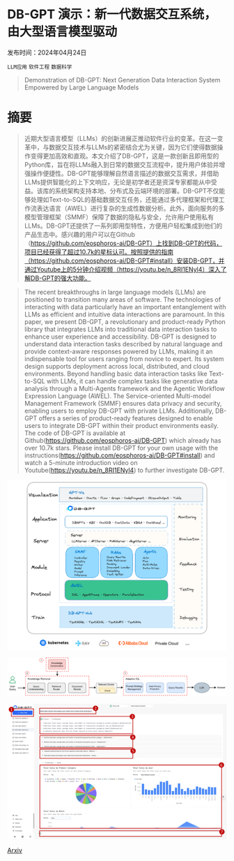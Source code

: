 # DB-GPT 演示：新一代数据交互系统，由大型语言模型驱动

发布时间：2024年04月24日

`LLM应用` `软件工程` `数据科学`

> Demonstration of DB-GPT: Next Generation Data Interaction System Empowered by Large Language Models

# 摘要

> 近期大型语言模型（LLMs）的创新进展正推动软件行业的变革。在这一变革中，与数据交互技术与LLMs的紧密结合尤为关键，因为它们使得数据操作变得更加高效和直观。本文介绍了DB-GPT，这是一款创新且即用型的Python库，旨在将LLMs融入到日常的数据交互流程中，提升用户体验并增强操作便捷性。DB-GPT能够理解自然语言描述的数据交互需求，并借助LLMs提供智能化的上下文响应，无论是初学者还是资深专家都能从中受益。该库的系统架构支持本地、分布式及云端环境的部署。DB-GPT不仅能够处理如Text-to-SQL的基础数据交互任务，还能通过多代理框架和代理工作流表达语言（AWEL）进行复杂的生成性数据分析。此外，面向服务的多模型管理框架（SMMF）保障了数据的隐私与安全，允许用户使用私有LLMs。DB-GPT还提供了一系列即用型特性，方便用户轻松集成到他们的产品生态中。感兴趣的用户可以在Github（https://github.com/eosphoros-ai/DB-GPT）上找到DB-GPT的代码，项目已经获得了超过10.7k的星标认可。按照提供的指南（https://github.com/eosphoros-ai/DB-GPT#install）安装DB-GPT，并通过Youtube上的5分钟介绍视频（https://youtu.be/n_8RI1ENyl4）深入了解DB-GPT的强大功能。

> The recent breakthroughs in large language models (LLMs) are positioned to transition many areas of software. The technologies of interacting with data particularly have an important entanglement with LLMs as efficient and intuitive data interactions are paramount. In this paper, we present DB-GPT, a revolutionary and product-ready Python library that integrates LLMs into traditional data interaction tasks to enhance user experience and accessibility. DB-GPT is designed to understand data interaction tasks described by natural language and provide context-aware responses powered by LLMs, making it an indispensable tool for users ranging from novice to expert. Its system design supports deployment across local, distributed, and cloud environments. Beyond handling basic data interaction tasks like Text-to-SQL with LLMs, it can handle complex tasks like generative data analysis through a Multi-Agents framework and the Agentic Workflow Expression Language (AWEL). The Service-oriented Multi-model Management Framework (SMMF) ensures data privacy and security, enabling users to employ DB-GPT with private LLMs. Additionally, DB-GPT offers a series of product-ready features designed to enable users to integrate DB-GPT within their product environments easily. The code of DB-GPT is available at Github(https://github.com/eosphoros-ai/DB-GPT) which already has over 10.7k stars. Please install DB-GPT for your own usage with the instructions(https://github.com/eosphoros-ai/DB-GPT#install) and watch a 5-minute introduction video on Youtube(https://youtu.be/n_8RI1ENyl4) to further investigate DB-GPT.

![DB-GPT 演示：新一代数据交互系统，由大型语言模型驱动](../../../paper_images/2404.10209/x1.png)

![DB-GPT 演示：新一代数据交互系统，由大型语言模型驱动](../../../paper_images/2404.10209/x2.png)

![DB-GPT 演示：新一代数据交互系统，由大型语言模型驱动](../../../paper_images/2404.10209/x3.png)

[Arxiv](https://arxiv.org/abs/2404.10209)